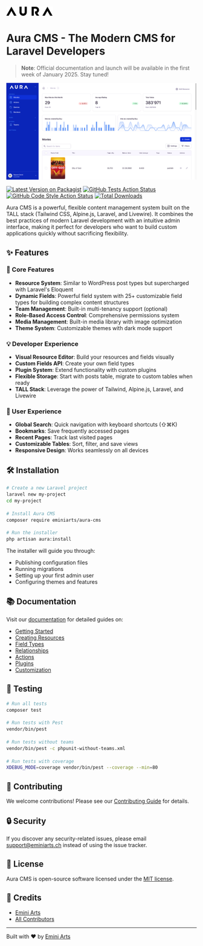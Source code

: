 ![Aura CMS](/resources/public/img/aura.png)

# Aura CMS - The Modern CMS for Laravel Developers

> **Note**: Official documentation and launch will be available in the first week of January 2025. Stay tuned!

![Aura CMS Screenshot](/resources/public/img/screenshot.png)

[![Latest Version on Packagist](https://img.shields.io/packagist/v/eminiarts/aura-cms.svg?style=flat-square)](https://packagist.org/packages/eminiarts/aura-cms)
[![GitHub Tests Action Status](https://img.shields.io/github/workflow/status/eminiarts/aura-cms/run-tests?label=tests)](https://github.com/eminiarts/aura-cms/actions?query=workflow%3Arun-tests+branch%3Amain)
[![GitHub Code Style Action Status](https://img.shields.io/github/workflow/status/eminiarts/aura-cms/Fix%20PHP%20code%20style%20issues?label=code%20style)](https://github.com/eminiarts/aura-cms/actions?query=workflow%3A"Fix+PHP+code+style+issues"+branch%3Amain)
[![Total Downloads](https://img.shields.io/packagist/dt/eminiarts/aura-cms.svg?style=flat-square)](https://packagist.org/packages/eminiarts/aura-cms)

Aura CMS is a powerful, flexible content management system built on the TALL stack (Tailwind CSS, Alpine.js, Laravel, and Livewire). It combines the best practices of modern Laravel development with an intuitive admin interface, making it perfect for developers who want to build custom applications quickly without sacrificing flexibility.

## ✨ Features

### 🎯 Core Features
- **Resource System**: Similar to WordPress post types but supercharged with Laravel's Eloquent
- **Dynamic Fields**: Powerful field system with 25+ customizable field types for building complex content structures
- **Team Management**: Built-in multi-tenancy support (optional)
- **Role-Based Access Control**: Comprehensive permissions system
- **Media Management**: Built-in media library with image optimization
- **Theme System**: Customizable themes with dark mode support

### 💡 Developer Experience
- **Visual Resource Editor**: Build your resources and fields visually
- **Custom Fields API**: Create your own field types
- **Plugin System**: Extend functionality with custom plugins
- **Flexible Storage**: Start with posts table, migrate to custom tables when ready
- **TALL Stack**: Leverage the power of Tailwind, Alpine.js, Laravel, and Livewire

### 🚀 User Experience
- **Global Search**: Quick navigation with keyboard shortcuts (⇧⌘K)
- **Bookmarks**: Save frequently accessed pages
- **Recent Pages**: Track last visited pages
- **Customizable Tables**: Sort, filter, and save views
- **Responsive Design**: Works seamlessly on all devices

## 🛠 Installation

```bash
# Create a new Laravel project
laravel new my-project
cd my-project

# Install Aura CMS
composer require eminiarts/aura-cms

# Run the installer
php artisan aura:install
```

The installer will guide you through:
- Publishing configuration files
- Running migrations
- Setting up your first admin user
- Configuring themes and features

## 📚 Documentation

Visit our [documentation](docs/installation.md) for detailed guides on:

- [Getting Started](docs/installation.md)
- [Creating Resources](docs/resource.md)
- [Field Types](docs/fields.md)
- [Relationships](docs/relationships.md)
- [Actions](docs/resource_actions.md)
- [Plugins](docs/plugins.md)
- [Customization](docs/customizing-post-view.md)

## 🧪 Testing

```bash
# Run all tests
composer test

# Run tests with Pest
vendor/bin/pest

# Run tests without teams
vendor/bin/pest -c phpunit-without-teams.xml

# Run tests with coverage
XDEBUG_MODE=coverage vendor/bin/pest --coverage --min=80
```

## 🤝 Contributing

We welcome contributions! Please see our [Contributing Guide](CONTRIBUTING.md) for details.

## 🔒 Security

If you discover any security-related issues, please email support@eminiarts.ch instead of using the issue tracker.

## 📄 License

Aura CMS is open-source software licensed under the [MIT license](LICENSE.md).

## 🙏 Credits

- [Emini Arts](https://github.com/eminiarts)
- [All Contributors](../../contributors)

---

Built with ❤️ by [Emini Arts](https://eminiarts.ch)
